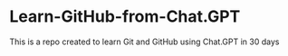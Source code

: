 # Learn-GitHub-from-Chat.GPT
This is a repo created to learn Git and GitHub using Chat.GPT in 30 days
